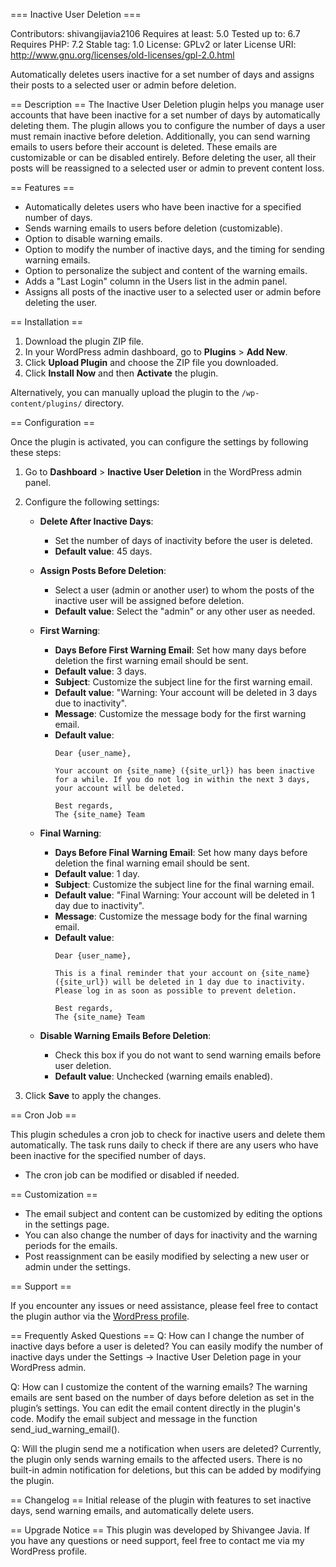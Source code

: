 === Inactive User Deletion ===

Contributors: shivangijavia2106
Requires at least: 5.0
Tested up to: 6.7
Requires PHP: 7.2
Stable tag: 1.0
License: GPLv2 or later
License URI: http://www.gnu.org/licenses/old-licenses/gpl-2.0.html

Automatically deletes users inactive for a set number of days and assigns their posts to a selected user or admin before deletion.

== Description ==
The Inactive User Deletion plugin helps you manage user accounts that have been inactive for a set number of days by automatically deleting them. The plugin allows you to configure the number of days a user must remain inactive before deletion. Additionally, you can send warning emails to users before their account is deleted. These emails are customizable or can be disabled entirely. Before deleting the user, all their posts will be reassigned to a selected user or admin to prevent content loss.


== Features ==

- Automatically deletes users who have been inactive for a specified number of days.
- Sends warning emails to users before deletion (customizable).
- Option to disable warning emails.
- Option to modify the number of inactive days, and the timing for sending warning emails.
- Option to personalize the subject and content of the warning emails.
- Adds a "Last Login" column in the Users list in the admin panel.
- Assigns all posts of the inactive user to a selected user or admin before deleting the user.


== Installation ==
1. Download the plugin ZIP file.
2. In your WordPress admin dashboard, go to **Plugins** > **Add New**.
3. Click **Upload Plugin** and choose the ZIP file you downloaded.
4. Click **Install Now** and then **Activate** the plugin.

Alternatively, you can manually upload the plugin to the `/wp-content/plugins/` directory.

== Configuration ==

Once the plugin is activated, you can configure the settings by following these steps:

1. Go to **Dashboard** > **Inactive User Deletion** in the WordPress admin panel.
2. Configure the following settings:

   - **Delete After Inactive Days**:
     - Set the number of days of inactivity before the user is deleted.
     - **Default value**: 45 days.

   - **Assign Posts Before Deletion**:
     - Select a user (admin or another user) to whom the posts of the inactive user will be assigned before deletion.
     - **Default value**: Select the "admin" or any other user as needed.

   - **First Warning**:
     - **Days Before First Warning Email**: Set how many days before deletion the first warning email should be sent.
     - **Default value**: 3 days.
     - **Subject**: Customize the subject line for the first warning email.
     - **Default value**: "Warning: Your account will be deleted in 3 days due to inactivity".
     - **Message**: Customize the message body for the first warning email.
     - **Default value**: 
       ```
       Dear {user_name},

       Your account on {site_name} ({site_url}) has been inactive for a while. If you do not log in within the next 3 days, your account will be deleted.

       Best regards,
       The {site_name} Team
       ```

   - **Final Warning**:
     - **Days Before Final Warning Email**: Set how many days before deletion the final warning email should be sent.
     - **Default value**: 1 day.
     - **Subject**: Customize the subject line for the final warning email.
     - **Default value**: "Final Warning: Your account will be deleted in 1 day due to inactivity".
     - **Message**: Customize the message body for the final warning email.
     - **Default value**:
       ```
       Dear {user_name},

       This is a final reminder that your account on {site_name} ({site_url}) will be deleted in 1 day due to inactivity. Please log in as soon as possible to prevent deletion.

       Best regards,
       The {site_name} Team
       ```

   - **Disable Warning Emails Before Deletion**:
     - Check this box if you do not want to send warning emails before user deletion.
     - **Default value**: Unchecked (warning emails enabled).

3. Click **Save** to apply the changes.

== Cron Job ==

This plugin schedules a cron job to check for inactive users and delete them automatically. The task runs daily to check if there are any users who have been inactive for the specified number of days.

- The cron job can be modified or disabled if needed.

== Customization ==

- The email subject and content can be customized by editing the options in the settings page.
- You can also change the number of days for inactivity and the warning periods for the emails.
- Post reassignment can be easily modified by selecting a new user or admin under the settings.

== Support ==

If you encounter any issues or need assistance, please feel free to contact the plugin author via the [WordPress profile](https://profiles.wordpress.org/shivangijavia2106/).

== Frequently Asked Questions ==
Q: How can I change the number of inactive days before a user is deleted?
You can easily modify the number of inactive days under the Settings → Inactive User Deletion page in your WordPress admin.

Q: How can I customize the content of the warning emails?
The warning emails are sent based on the number of days before deletion as set in the plugin’s settings. You can edit the email content directly in the plugin\'s code. Modify the email subject and message in the function send_iud_warning_email().

Q: Will the plugin send me a notification when users are deleted?
Currently, the plugin only sends warning emails to the affected users. There is no built-in admin notification for deletions, but this can be added by modifying the plugin.

== Changelog ==
Initial release of the plugin with features to set inactive days, send warning emails, and automatically delete users.

== Upgrade Notice ==
This plugin was developed by Shivangee Javia. If you have any questions or need support, feel free to contact me via my WordPress profile.